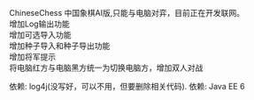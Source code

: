 ChineseChess 中国象棋AI版,只能与电脑对弈，目前正在开发联网。  
增加Log输出功能  
增加可选导入功能  
增加种子导入和种子导出功能  
增加将军提示  
将电脑红方与电脑黑方统一为切换电脑方，增加双人对战

依赖: log4j(没写好，可以不用，但要删除相关代码). 
依赖: Java EE 6

